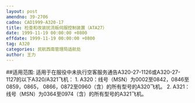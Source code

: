 ```yaml
---
layout: post
amendno: 39-2706
cadno: CAD1999-A320-17
title: 检查和改装扰流板伺服控制装置（ATA27）
date: 1999-11-19 00:00:00 +0800
effdate: 1999-11-19 00:00:00 +0800
tag: A320
categories: 民航西南管理局适航处
author: 王力
---
```


##适用范围:
适用于在服役中未执行空客服务通告A320-27-1126或A320-27-1127的以下A320/A321飞机：
1.
A320：线号（MSN）为0002至0842，0846至0859，0865， 0866，0872至0960（含）的所有型号的A320飞机。
2.
A321：线号（MSN）为0364至0974（含）的所有型号的A321飞机。

